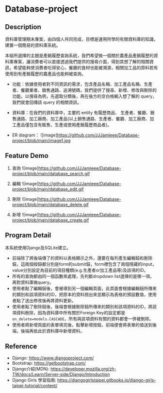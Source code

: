 # Database-project

## Description
資料庫管理期末專案，由四個人共同完成，目標是運用所學的有關資料庫的知識，建置一個簡易的資料庫系統。

本組所選擇的主題是產銷履歷查詢系統，我們希望做一個關於農產品產銷履歷的資料庫專案，讓消費者可以直接透過我們提供的搜尋介面，得到其想了解的相關資訊，希望能夠使消費者吃得安心，餐廳的食材也能被溯源，相關加工品的原料若有使用到有產銷履歷的農產品也能夠被查詢。

- 功能：依據使用者對不同資訊的需求，包含產品名稱、加工產品名稱、生產者、餐廳業者、銷售通路、追溯號碼，我們提供了搜尋、新增、修改與刪除的功能。以搜尋為例，先選取分類後，再在後方的空白格輸入想了解的 query，我們就會回傳該 query 的相關資訊。

- 資料庫：在我們的資料庫中，主要的 entity 有履歷商品、 生產者、餐廳、銷售通路、加工廠商、加工產品(以上銷售通路、生產者、餐廳、加工廠商、加工產品僅包含有販售、生產或使用產銷履歷商品者)。

- ER diagram：
![image]https://github.com/JJJamieee/Database-project/blob/main/image1.jpg


## Feature Demo
1. 查詢
![image]https://github.com/JJJamieee/Database-project/blob/main/database_search.gif

2. 編輯
![image]https://github.com/JJJamieee/Database-project/blob/main/database_edit.gif

3. 刪除
![image]https://github.com/JJJamieee/Database-project/blob/main/database_delete.gif

4. 新增
![image]https://github.com/JJJamieee/Database-project/blob/main/database_create.gif

## Program Detail
本系統使用Django及SQLite建立。

- 前端除了將後端傳了的資料以表格顯示之外，還要在每列產生編輯鈕和刪除鈕，這兩個按鈕都分別是form的submit鈕，form裡包含了兩個隱藏的input，value分別設定為目前的項目種類(e.g.生產者or加工產品等)及該項的ID。
- 所有的查詢都由同一個函數來處理，先判斷dropdown list選擇的是哪一項，再對資料庫做query。
- 使用者點了編輯鈕後，會被導到另一個編輯頁面，此頁面會根據編輯鈕所傳來的類別和該項資料的ID，把原本的資料撈出來並顯示為表格的預設數值，使用者點了送出修改後再將資料更新。
- 使用者點了刪除鈕後，後端會根據刪除鈕所傳來的類別和該項資料的ID，將該項資料刪除，因為資料庫中所有關於Foreign Key的設定都是`on_delete=models.CASCADE`，所有與該項資料有關的資料都會一併被刪除。
- 使用者將新增頁面的表單填完後，點擊新增按鈕，前端便會將表單的值送到後端，後端再依此於資料庫中新增資料。

## Reference
- Django: https://www.djangoproject.com/
- Bootstrap: https://getbootstrap.com/
- Django介紹(MDN): https://developer.mozilla.org/zh-TW/docs/Learn/Server-side/Django/Introduction
- Django Girls 學習指南: https://djangogirlstaipei.gitbooks.io/django-girls-taipei-tutorial/content/
